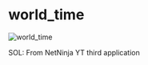 # world_time

![world_time](https://user-images.githubusercontent.com/50623160/86996759-177f6180-c1ca-11ea-93b5-c0c1057f7155.gif)

SOL: From NetNinja YT third application
